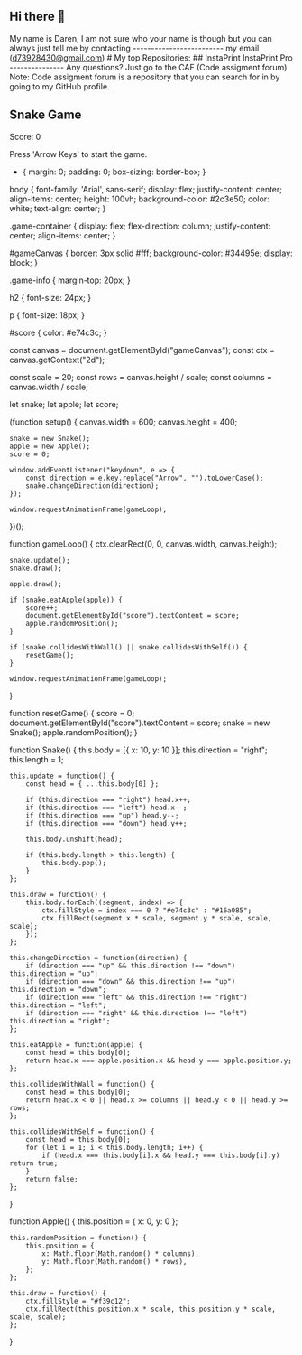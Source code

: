 ## Hi there 👋
  My name is Daren,
   I am not sure who
    your name is though
      but you can always
       just tell me by contacting
       ------------------------- my email (d73928430@gmail.com) 
       # My top Repositories:
       ## InstaPrint
          InstaPrint Pro
          ---------------
          Any questions? Just go to the CAF
          (Code assigment forum)
          Note: Code assigment forum is a repository 
          that you can search for in by going
          to my GitHub profile.
                                          
<!DOCTYPE html>
<html lang="en">
<head>
    <meta charset="UTF-8">
    <meta name="viewport" content="width=device-width, initial-scale=1.0">
    <title>Snake Game - Custom Version</title>
    <link rel="stylesheet" href="styles.css">
</head>
<body>
    <div class="game-container">
        <canvas id="gameCanvas"></canvas>
        <div class="game-info">
            <h2>Snake Game</h2>
            <p>Score: <span id="score">0</span></p>
            <p>Press 'Arrow Keys' to start the game.</p>
        </div>
    </div>
    <script src="game.js"></script>
</body>
</html>

* {
    margin: 0;
    padding: 0;
    box-sizing: border-box;
}

body {
    font-family: 'Arial', sans-serif;
    display: flex;
    justify-content: center;
    align-items: center;
    height: 100vh;
    background-color: #2c3e50;
    color: white;
    text-align: center;
}

.game-container {
    display: flex;
    flex-direction: column;
    justify-content: center;
    align-items: center;
}

#gameCanvas {
    border: 3px solid #fff;
    background-color: #34495e;
    display: block;
}

.game-info {
    margin-top: 20px;
}

h2 {
    font-size: 24px;
}

p {
    font-size: 18px;
}

#score {
    color: #e74c3c;
}

const canvas = document.getElementById("gameCanvas");
const ctx = canvas.getContext("2d");

const scale = 20;
const rows = canvas.height / scale;
const columns = canvas.width / scale;

let snake;
let apple;
let score;

(function setup() {
    canvas.width = 600;
    canvas.height = 400;

    snake = new Snake();
    apple = new Apple();
    score = 0;

    window.addEventListener("keydown", e => {
        const direction = e.key.replace("Arrow", "").toLowerCase();
        snake.changeDirection(direction);
    });

    window.requestAnimationFrame(gameLoop);
})();

function gameLoop() {
    ctx.clearRect(0, 0, canvas.width, canvas.height);
    
    snake.update();
    snake.draw();

    apple.draw();

    if (snake.eatApple(apple)) {
        score++;
        document.getElementById("score").textContent = score;
        apple.randomPosition();
    }

    if (snake.collidesWithWall() || snake.collidesWithSelf()) {
        resetGame();
    }

    window.requestAnimationFrame(gameLoop);
}

function resetGame() {
    score = 0;
    document.getElementById("score").textContent = score;
    snake = new Snake();
    apple.randomPosition();
}

function Snake() {
    this.body = [{ x: 10, y: 10 }];
    this.direction = "right";
    this.length = 1;

    this.update = function() {
        const head = { ...this.body[0] };

        if (this.direction === "right") head.x++;
        if (this.direction === "left") head.x--;
        if (this.direction === "up") head.y--;
        if (this.direction === "down") head.y++;

        this.body.unshift(head);

        if (this.body.length > this.length) {
            this.body.pop();
        }
    };

    this.draw = function() {
        this.body.forEach((segment, index) => {
            ctx.fillStyle = index === 0 ? "#e74c3c" : "#16a085";
            ctx.fillRect(segment.x * scale, segment.y * scale, scale, scale);
        });
    };

    this.changeDirection = function(direction) {
        if (direction === "up" && this.direction !== "down") this.direction = "up";
        if (direction === "down" && this.direction !== "up") this.direction = "down";
        if (direction === "left" && this.direction !== "right") this.direction = "left";
        if (direction === "right" && this.direction !== "left") this.direction = "right";
    };

    this.eatApple = function(apple) {
        const head = this.body[0];
        return head.x === apple.position.x && head.y === apple.position.y;
    };

    this.collidesWithWall = function() {
        const head = this.body[0];
        return head.x < 0 || head.x >= columns || head.y < 0 || head.y >= rows;
    };

    this.collidesWithSelf = function() {
        const head = this.body[0];
        for (let i = 1; i < this.body.length; i++) {
            if (head.x === this.body[i].x && head.y === this.body[i].y) return true;
        }
        return false;
    };
}

function Apple() {
    this.position = { x: 0, y: 0 };

    this.randomPosition = function() {
        this.position = {
            x: Math.floor(Math.random() * columns),
            y: Math.floor(Math.random() * rows),
        };
    };

    this.draw = function() {
        ctx.fillStyle = "#f39c12";
        ctx.fillRect(this.position.x * scale, this.position.y * scale, scale, scale);
    };
}

